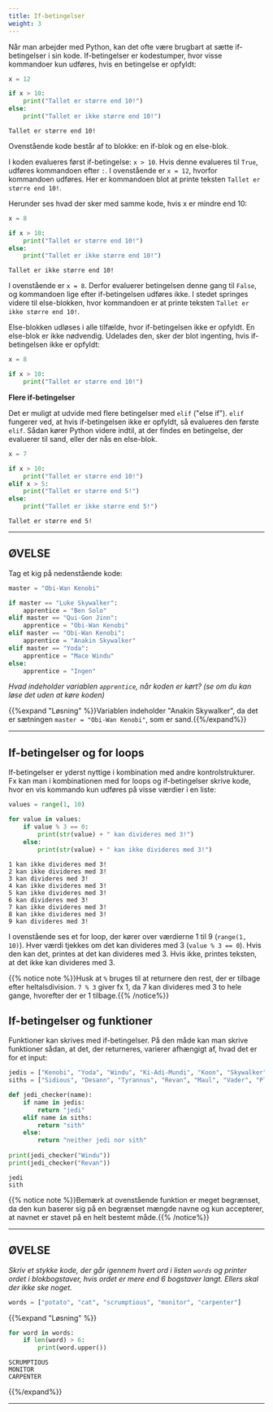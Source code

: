 ```yaml
---
title: If-betingelser
weight: 3
---
```

Når man arbejder med Python, kan det ofte være brugbart at sætte if-betingelser i sin kode. If-betingelser er kodestumper, hvor visse kommandoer kun udføres, hvis en betingelse er opfyldt:



```python
x = 12

if x > 10:
    print("Tallet er større end 10!")
else:
    print("Tallet er ikke større end 10!")
```

    Tallet er større end 10!


Ovenstående kode består af to blokke: en if-blok og en else-blok. 

I koden evalueres først if-betingelse: `x > 10`. Hvis denne evalueres til `True`, udføres kommandoen efter `:`. I ovenstående er `x = 12`, hvorfor kommandoen udføres. Her er kommandoen blot at printe teksten `Tallet er større end 10!`.

Herunder ses hvad der sker med samme kode, hvis x er mindre end 10:


```python
x = 8

if x > 10:
    print("Tallet er større end 10!")
else:
    print("Tallet er ikke større end 10!")
```

    Tallet er ikke større end 10!


I ovenstående er `x = 8`. Derfor evaluerer betingelsen denne gang til `False`, og kommandoen lige efter if-betingelsen udføres ikke. I stedet springes videre til else-blokken, hvor kommandoen er at printe teksten `Tallet er ikke større end 10!`.

Else-blokken udløses i alle tilfælde, hvor if-betingelsen ikke er opfyldt. En else-blok er ikke nødvendig. Udelades den, sker der blot ingenting, hvis if-betingelsen ikke er opfyldt:


```python
x = 8

if x > 10:
    print("Tallet er større end 10!")
```

**Flere if-betingelser**

Det er muligt at udvide med flere betingelser med `elif` ("else if"). `elif` fungerer ved, at hvis if-betingelsen ikke er opfyldt, så evalueres den første `elif`. Sådan kører Python videre indtil, at der findes en betingelse, der evaluerer til sand, eller der nås en else-blok. 


```python
x = 7

if x > 10:
    print("Tallet er større end 10!")
elif x > 5:
    print("Tallet er større end 5!")
else:
    print("Tallet er ikke større end 5!")
```

    Tallet er større end 5!


---
## ØVELSE

Tag et kig på nedenstående kode:


```python
master = "Obi-Wan Kenobi"

if master == "Luke Skywalker":
    apprentice = "Ben Solo"
elif master == "Qui-Gon Jinn":
    apprentice = "Obi-Wan Kenobi"
elif master == "Obi-Wan Kenobi":
    apprentice = "Anakin Skywalker"
elif master == "Yoda":
    apprentice = "Mace Windu"
else:
    apprentice = "Ingen"
```

*Hvad indeholder variablen `apprentice`, når koden er kørt? (se om du kan løse det uden at køre koden)*

{{%expand "Løsning" %}}Variablen indeholder "Anakin Skywalker", da det er sætningen `master = "Obi-Wan Kenobi"`, som er sand.{{%/expand%}}

---

## If-betingelser og for loops

If-betingelser er yderst nyttige i kombination med andre kontrolstrukturer. Fx kan man i kombinationen med for loops og if-betingelser skrive kode, hvor en vis kommando kun udføres på visse værdier i en liste:


```python
values = range(1, 10)

for value in values:
    if value % 3 == 0:
        print(str(value) + " kan divideres med 3!")
    else:
        print(str(value) + " kan ikke divideres med 3!")
```

    1 kan ikke divideres med 3!
    2 kan ikke divideres med 3!
    3 kan divideres med 3!
    4 kan ikke divideres med 3!
    5 kan ikke divideres med 3!
    6 kan divideres med 3!
    7 kan ikke divideres med 3!
    8 kan ikke divideres med 3!
    9 kan divideres med 3!


I ovenstående ses et for loop, der kører over værdierne 1 til 9 (`range(1, 10)`). Hver værdi tjekkes om det kan divideres med 3 (`value % 3 == 0`). Hvis den kan det, printes at det kan divideres med 3. Hvis ikke, printes teksten, at det ikke kan divideres med 3.

{{% notice note %}}Husk at `%` bruges til at returnere den rest, der er tilbage efter heltalsdivision. `7 % 3` giver fx 1, da 7 kan divideres med 3 to hele gange, hvorefter der er 1 tilbage.{{% /notice%}}

## If-betingelser og funktioner

Funktioner kan skrives med if-betingelser. På den måde kan man skrive funktioner sådan, at det, der returneres, varierer afhængigt af, hvad det er for et input:


```python
jedis = ["Kenobi", "Yoda", "Windu", "Ki-Adi-Mundi", "Koon", "Skywalker", "Katarn"]
siths = ["Sidious", "Desann", "Tyrannus", "Revan", "Maul", "Vader", "Plagueis"]

def jedi_checker(name):
    if name in jedis:
        return "jedi"
    elif name in siths:
        return "sith"
    else:
        return "neither jedi nor sith"
    
print(jedi_checker("Windu"))
print(jedi_checker("Revan"))
```

    jedi
    sith


{{% notice note %}}Bemærk at ovenstående funktion er meget begrænset, da den kun baserer sig på en begrænset mængde navne og kun accepterer, at navnet er stavet på en helt bestemt måde.{{% /notice%}}

---
## ØVELSE

*Skriv et stykke kode, der går igennem hvert ord i listen `words` og printer ordet i blokbogstaver, hvis ordet er mere end 6 bogstaver langt. Ellers skal der ikke ske noget.*


```python
words = ["potato", "cat", "scrumptious", "monitor", "carpenter"]
```

{{%expand "Løsning" %}}


```python
for word in words:
    if len(word) > 6:
        print(word.upper())
```

    SCRUMPTIOUS
    MONITOR
    CARPENTER


{{%/expand%}}

---